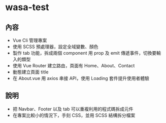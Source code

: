 # wasa-test

## 內容
- Vue Cli 管理專案
- 使用 SCSS 預處理器，設定全域變數、顏色
- 製作 tab 功能，拆成兩個 component 用 prop 及 emit 傳遞事件，切換要輸入的類型
- 使用 Vue Router 建立路由，頁面有 Home、About、Contact
- 動態建立頁面 title
- 在 About.vue 用 axios 串接 API，使用 Loading 套件提升使用者體驗

## 說明
- 把 Navbar、Footer 以及 tab 可以重複利用的程式碼拆成元件
- 在專案比較小的情況下，手刻 CSS，並用 SCSS 結構拆分檔案
